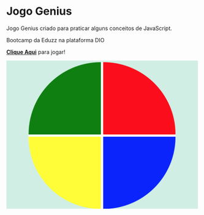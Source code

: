 # Jogo Genius

Jogo Genius criado para praticar alguns conceitos de JavaScript.

Bootcamp da Eduzz na plataforma DIO

[**Clique Aqui**](https://wallanmota.github.io/Jogo-Genius/) para jogar!

<img src = "genius.png" width = "500px">
